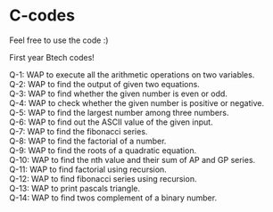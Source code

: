 # C-codes

Feel free to use the code :)

First year Btech codes!

Q-1: WAP to execute all the arithmetic operations on two variables. <br />
Q-2: WAP to find the output of given two equations. <br />
Q-3: WAP to find whether the given number is even or odd. <br />
Q-4: WAP to check whether the given number is positive or negative. <br />
Q-5: WAP to find the largest number among three numbers. <br />
Q-6: WAP to find out the ASCII value of the given input. <br />
Q-7: WAP to find the fibonacci series. <br />
Q-8: WAP to find the factorial of a number.  <br />
Q-9: WAP to find the roots of a quadratic equation. <br />
Q-10: WAP to find the nth value and their sum of AP and GP series. <br />
Q-11: WAP to find factorial using recursion. <br />
Q-12: WAP to find fibonacci series using recursion. <br />
Q-13: WAP to print pascals triangle. <br />
Q-14: WAP to find twos complement of a binary number. <br />
